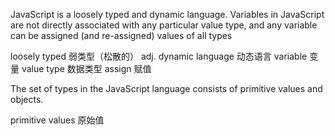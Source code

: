 JavaScript is a loosely typed and dynamic language. Variables in JavaScript are not directly associated with any particular value type, and any variable can be assigned (and re-assigned) values of all types

loosely typed 弱类型（松散的） adj.
dynamic language 动态语言
variable 变量
value type 数据类型
assign 赋值

The set of types in the JavaScript language consists of primitive values and objects.

primitive values 原始值